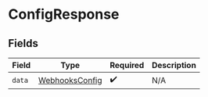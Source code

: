 # ConfigResponse


## Fields

| Field                                                   | Type                                                    | Required                                                | Description                                             |
| ------------------------------------------------------- | ------------------------------------------------------- | ------------------------------------------------------- | ------------------------------------------------------- |
| `data`                                                  | [WebhooksConfig](../../models/shared/WebhooksConfig.md) | :heavy_check_mark:                                      | N/A                                                     |